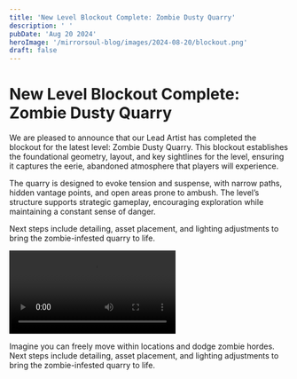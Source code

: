 ```yaml
---
title: 'New Level Blockout Complete: Zombie Dusty Quarry'
description: ' '
pubDate: 'Aug 20 2024'
heroImage: '/mirrorsoul-blog/images/2024-08-20/blockout.png'
draft: false
---
```


# New Level Blockout Complete: Zombie Dusty Quarry

We are pleased to announce that our Lead Artist has completed the blockout for the latest level: Zombie Dusty Quarry. This blockout establishes the foundational geometry, layout, and key sightlines for the level, ensuring it captures the eerie, abandoned atmosphere that players will experience.

The quarry is designed to evoke tension and suspense, with narrow paths, hidden vantage points, and open areas prone to ambush. The level’s structure supports strategic gameplay, encouraging exploration while maintaining a constant sense of danger.

Next steps include detailing, asset placement, and lighting adjustments to bring the zombie-infested quarry to life.

<video src="/mirrorsoul-blog/videos/-7363735655375519894(1).mov" controls autoplay ></video>

Imagine you can freely move within locations and dodge zombie hordes.
Next steps include detailing, asset placement, and lighting adjustments to bring the zombie-infested quarry to life.

